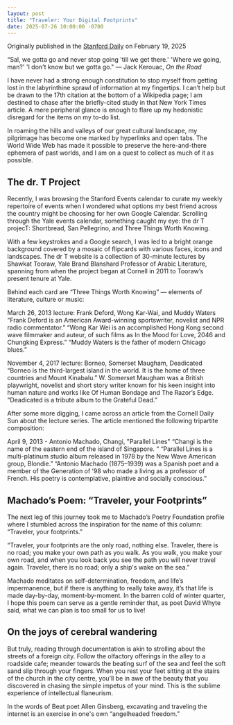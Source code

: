 ```yaml
---
layout: post
title: "Traveler: Your Digital Footprints"
date: 2025-07-26 10:00:00 -0700
---
```


Originally published in the [Stanford Daily](https://stanforddaily.com/2025/02/19/traveler-your-digital-footprints-meeting-dr-t-and-antonio-machado/) on February 19, 2025


“Sal, we gotta go and never stop going 'till we get there.'
'Where we going, man?'
'I don't know but we gotta go."
― Jack Kerouac, *On the Road*

I have never had a strong enough constitution to stop myself from getting lost in the labyrinthine sprawl of information at my fingertips. I can’t help but be drawn to the 17th citation at the bottom of a Wikipedia page; I am destined to chase after the briefly-cited study in that New York Times article. A mere peripheral glance is enough to flare up my hedonistic disregard for the items on my to-do list. 

In roaming the hills and valleys of our great cultural landscape, my pilgrimage has become one marked by hyperlinks and open tabs. The World Wide Web has made it possible to preserve the here-and-there ephemera of past worlds, and I am on a quest to collect as much of it as possible.

## The dr. T Project 
Recently, I was browsing the Stanford Events calendar to curate my weekly repertoire of events when I wondered what options my best friend across the country might be choosing for her own Google Calendar. Scrolling through the Yale events calendar, something caught my eye: the dr T projecT: Shortbread, San Pellegrino, and Three Things Worth Knowing. 

With a few keystrokes and a Google search, I was led to a bright orange background covered by a mosaic of flipcards with various faces, icons and landscapes. The dr T website is a collection of 30-minute lectures by Shawkat Tooraw, Yale Brand Blanshard Professor of Arabic Literature, spanning from when the project began at Cornell in 2011 to Tooraw’s present tenure at Yale. 


Behind each card are “Three Things Worth Knowing” — elements of  literature, culture or music:

March 26, 2013 lecture: Frank Deford, Wong Kar-Wai, and Muddy Waters
“Frank Deford is an American Award-winning sportswriter, novelist and NPR radio commentator.”
“Wong Kar Wei is an accomplished Hong Kong second wave filmmaker and auteur, of such films as In the Mood for Love, 2046 and Chungking Express.”
“Muddy Waters is the father of modern Chicago blues.”

November 4, 2017 lecture:  Borneo, Somerset Maugham, Deadicated
“Borneo is the third-largest island in the world. It is the home of three countries and Mount Kinabalu.”
W. Somerset Maugham was a British playwright, novelist and short story writer known for his keen insight into human nature and works like Of Human Bondage and The Razor’s Edge.
“Deadicated is a tribute album to the Grateful Dead.”

After some more digging, I came across an article from the Cornell Daily Sun about the lecture series. The article mentioned the following tripartite composition: 

April 9, 2013 - Antonio Machado, Changi, "Parallel Lines"
“Changi is the name of the eastern end of the island of Singapore.  “
“Parallel Lines is a multi-platinum studio album released in 1978 by the New Wave American group, Blondie.”
“Antonio Machado (1875–1939) was a Spanish poet and a member of the Generation of ’98 who made a living as a professor of French.  His poetry is contemplative, plaintive and socially conscious.” 

## Machado’s Poem: “Traveler, your Footprints”

The next leg of this journey took me to Machado’s Poetry Foundation profile where I stumbled across the inspiration for the name of this column: “Traveler, your footprints.”

“Traveler, your footprints
are the only road, nothing else.
Traveler, there is no road;
you make your own path as you walk.
As you walk, you make your own road,
and when you look back
you see the path
you will never travel again.
Traveler, there is no road;
only a ship's wake on the sea.”

Machado meditates on self-determination, freedom, and life’s impermanence, but if there is anything to really take away, it’s that life is made day-by-day, moment-by-moment. In the barren cold of winter quarter, I hope this poem can serve as a gentle reminder that, as poet David Whyte said, what we can plan is too small for us to live!

## On the joys of cerebral wandering
But truly, reading through documentation is akin to strolling about the streets of a foreign city. Follow the olfactory offerings in the alley to a roadside cafe; meander towards the beating surf of the sea and feel the soft sand slip through your fingers. When you rest your feet sitting at the stairs of the church in the city centre, you’ll be in awe of the beauty that you discovered in chasing the simple impetus of your mind. This is the sublime experience of intellectual flaneurism. 

In the words of Beat poet Allen Ginsberg, excavating and traveling the internet is an exercise in one's own “angelheaded freedom.” 







